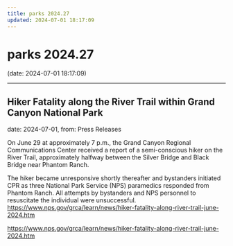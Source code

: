```yaml
---
title: parks 2024.27
updated: 2024-07-01 18:17:09
---
```


# parks 2024.27

(date: 2024-07-01 18:17:09)

---

## Hiker Fatality along the River Trail within Grand Canyon National Park

date: 2024-07-01, from: Press Releases

On June 29 at approximately 7 p.m., the Grand Canyon Regional Communications Center received a report of a semi-conscious hiker on the River Trail, approximately halfway between the Silver Bridge and Black Bridge near Phantom Ranch.

The hiker became unresponsive shortly thereafter and bystanders initiated CPR as three National Park Service (NPS) paramedics responded from Phantom Ranch. All attempts by bystanders and NPS personnel to resuscitate the individual were unsuccessful. https://www.nps.gov/grca/learn/news/hiker-fatality-along-river-trail-june-2024.htm 

<https://www.nps.gov/grca/learn/news/hiker-fatality-along-river-trail-june-2024.htm>

